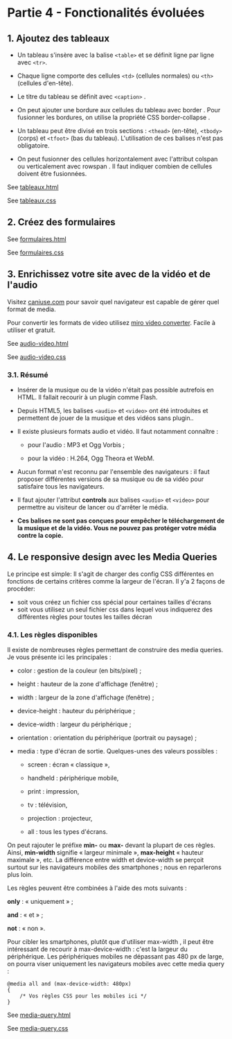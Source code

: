 # Partie 4 - Fonctionalités évoluées

## 1. Ajoutez des tableaux
- Un tableau s'insère avec la balise ```<table>```  et se définit ligne par ligne avec ```<tr>```.

- Chaque ligne comporte des cellules ```<td>```  (cellules normales) ou ```<th>```  (cellules d'en-tête).

- Le titre du tableau se définit avec ```<caption>```  .

- On peut ajouter une bordure aux cellules du tableau avec border  . Pour fusionner les bordures, on utilise la propriété CSS border-collapse  .

- Un tableau peut être divisé en trois sections : ```<thead>```  (en-tête), ```<tbody>```  (corps) et ```<tfoot>```  (bas du tableau). L'utilisation de ces balises n'est pas obligatoire.

- On peut fusionner des cellules horizontalement avec l'attribut colspan  ou verticalement avec rowspan  . Il faut indiquer combien de cellules doivent être fusionnées.

See [tableaux.html](tableaux.html)

See [tableaux.css](styles/tableaux.css)


## 2. Créez des formulaires


See [formulaires.html](formulaires.html)

See [formulaires.css](styles/formulaires.css)


## 3. Enrichissez votre site avec de la vidéo et de l'audio
 Visitez [caniuse.com](https://caniuse.com/?search=format) pour savoir quel navigateur est capable de gérer quel format de media.

 Pour convertir les formats de video utilisez [miro video converter](https://miro-video-converter.en.uptodown.com/windows). Facile à utiliser et gratuit.

See [audio-video.html](audio-video.html)

See [audio-video.css](styles/audio-video.css)


### 3.1. Résumé
- Insérer de la musique ou de la vidéo n'était pas possible autrefois en HTML. Il fallait recourir à un plugin comme Flash.

- Depuis HTML5, les balises ```<audio>```  et ```<video>```  ont été introduites et permettent de jouer de la musique et des vidéos sans plugin..

- Il existe plusieurs formats audio et vidéo. Il faut notamment connaître :

    - pour l'audio : MP3 et Ogg Vorbis ;

    - pour la vidéo : H.264, Ogg Theora et WebM.

- Aucun format n'est reconnu par l'ensemble des navigateurs : il faut proposer différentes versions de sa musique ou de sa vidéo pour satisfaire tous les navigateurs.

- Il faut ajouter l'attribut **controls**  aux balises ```<audio>```  et ```<video>```  pour permettre au visiteur de lancer ou d'arrêter le média.

- **Ces balises ne sont pas conçues pour empêcher le téléchargement de la musique et de la vidéo. Vous ne pouvez pas protéger votre média contre la copie.**


## 4. Le responsive design avec les Media Queries
Le principe est simple: Il s'agit de charger des config CSS différentes en fonctions de certains critères comme la largeur de l'écran. Il y'a 2 façons de procéder:
- soit vous créez un fichier css spécial pour certaines tailles d'écrans
- soit vous utilisez un seul fichier css dans lequel vous indiquerez des différentes règles pour toutes les tailles décran

### 4.1. Les règles disponibles
Il existe de nombreuses règles permettant de construire des media queries. Je vous présente ici les principales :

- color  : gestion de la couleur (en bits/pixel) ;

- height  : hauteur de la zone d'affichage (fenêtre) ;

- width  : largeur de la zone d'affichage (fenêtre) ;

- device-height  : hauteur du périphérique ;

- device-width  : largeur du périphérique ;

- orientation  : orientation du périphérique (portrait ou paysage) ;

- media  : type d'écran de sortie. Quelques-unes des valeurs possibles :

    - screen  : écran « classique »,

    - handheld  : périphérique mobile,

    - print  : impression,

    - tv  : télévision,

    - projection  : projecteur,

    - all  : tous les types d'écrans.

On peut rajouter le préfixe **min-**  ou **max-**  devant la plupart de ces règles. Ainsi, **min-width**  signifie « largeur minimale », **max-height**  « hauteur maximale », etc.
La différence entre width  et device-width  se perçoit surtout sur les navigateurs mobiles des smartphones ; nous en reparlerons plus loin.

Les règles peuvent être combinées à l'aide des mots suivants :

**only**  : « uniquement » ;

**and**  : « et » ;

**not**  : « non ».


Pour cibler les smartphones, plutôt que d'utiliser max-width  , il peut être intéressant de recourir à max-device-width  : c'est la largeur du périphérique. Les périphériques mobiles ne dépassant pas 480 px de large, on pourra viser uniquement les navigateurs mobiles avec cette media query :

```
@media all and (max-device-width: 480px)
{
    /* Vos règles CSS pour les mobiles ici */
}
```

See [media-query.html](media-query.html)

See [media-query.css](styles/media-query.css)
